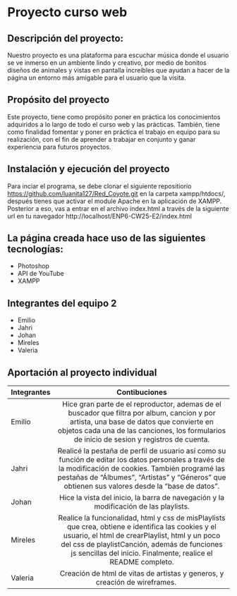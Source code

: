 # Proyecto curso web

## Descripción del proyecto:

Nuestro proyecto es una plataforma para escuchar música donde el usuario se ve inmerso en un ambiente lindo y creativo, por medio de bonitos diseños de animales y vistas en pantalla increíbles que ayudan a hacer de la página un entorno más amigable para el usuario que la visita.

## Propósito del proyecto

Este proyecto, tiene como propósito poner en práctica los conocimientos adquiridos a lo largo de todo el curso web y las prácticas. También, tiene como finalidad fomentar y poner en práctica el trabajo en equipo para su realización, con el fin de aprender a trabajar en conjunto y ganar experiencia para futuros proyectos.

## Instalación y ejecución del proyecto

Para inciar el programa, se debe clonar el siguiente repositiorio https://github.com/luanita127/Red_Coyote.git en la carpeta xampp/htdocs/, después tienes que activar el module Apache en la aplicación de XAMPP. Posterior a eso, vas a entrar en el archivo index.html a través de la siguiente url en tu navegador http://localhost/ENP6-CW25-E2/index.html

## La página creada hace uso de las siguientes tecnologías: 

* Photoshop
* API de YouTube
* XAMPP

## Integrantes del equipo 2

* Emilio
* Jahri
* Johan
* Mireles
* Valeria

## Aportación al proyecto individual

| Integrantes | Contibuciones |
| ------------- |:-------------:|
| Emilio       | Hice gran parte de el reproductor, ademas de el buscador que filtra por album, cancion y por artista, una base de datos que convierte en objetos cada una de las canciones, los formularios de inicio de sesion y registros de cuenta.     |
| Jahri     |    Realicé la pestaña de perfil de usuario así como su función de editar los datos personales a través de la modificación de cookies. También programé las pestañas de “Álbumes”, “Artistas” y “Géneros” que obtienen sus valores desde la “base de datos”. |
| Johan      | Hice la vista del inicio, la barra de navegación y la modificación de las playlists.     |
| Mireles      |Realice la funcionalidad, html y css de misPlaylists que crea, obtiene e identifica las cookies y el usuario, el html de crearPlaylist, html y un poco del css de playlistCanción, además de funciones js sencillas del inicio. Finalmente, realice el README completo.     |
| Valeria      | Creación de html de vitas de artistas y generos, y creación de wireframes.      |